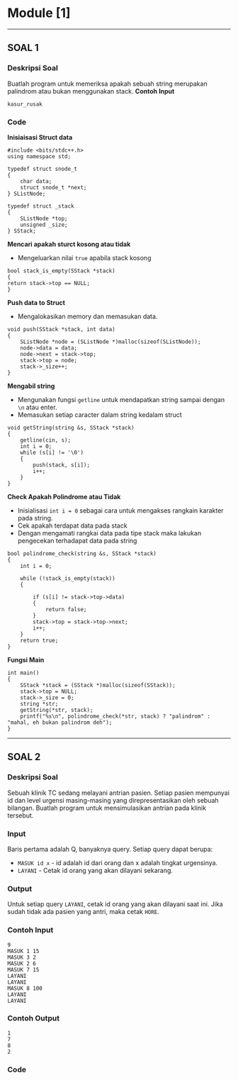 # Module [1]
---

## SOAL 1
### Deskripsi Soal 
Buatlah program untuk memeriksa apakah sebuah string merupakan palindrom atau bukan menggunakan stack.
**Contoh Input**
```
kasur_rusak
```

### Code 
**Inisiaisasi Struct data**
```
#include <bits/stdc++.h>
using namespace std;

typedef struct snode_t
{
    char data;
    struct snode_t *next;
} SListNode;

typedef struct _stack
{
    SListNode *top;
    unsigned _size;
} SStack;
```

**Mencari apakah sturct kosong atau tidak**
- Mengeluarkan nilai ``true`` apabila stack kosong
```
bool stack_is_empty(SStack *stack)
{
return stack->top == NULL;
}
```

**Push data to Struct**
- Mengalokasikan memory dan memasukan data.
```
void push(SStack *stack, int data)
{
    SListNode *node = (SListNode *)malloc(sizeof(SListNode));
    node->data = data;
    node->next = stack->top;
    stack->top = node;
    stack->_size++;
}
```
**Mengabil string**
- Mengunakan fungsi `getline` untuk mendapatkan string sampai dengan `\n` atau enter.
- Memasukan setiap caracter dalam string kedalam struct
```
void getString(string &s, SStack *stack)
{
    getline(cin, s);
    int i = 0;
    while (s[i] != '\0')
    {
        push(stack, s[i]);
        i++;
    }
}
```

**Check Apakah Polindrome atau Tidak**
- Inisialisasi `int i = 0` sebagai cara untuk mengakses rangkain karakter pada string.
- Cek apakah terdapat data pada stack
- Dengan mengamati rangkai data pada tipe stack maka lakukan pengecekan terhadapat data pada string


```
bool polindrome_check(string &s, SStack *stack)
{
    int i = 0;

    while (!stack_is_empty(stack))
    {

        if (s[i] != stack->top->data)
        {
            return false;
        }
        stack->top = stack->top->next;
        i++;
    }
    return true;
}
```

**Fungsi Main**
```
int main()
{
    SStack *stack = (SStack *)malloc(sizeof(SStack));
    stack->top = NULL;
    stack->_size = 0;
    string *str;
    getString(*str, stack);
    printf("%s\n", polindrome_check(*str, stack) ? "palindrom" : "mahal, eh bukan palindrom deh");
}
```
--- 
## SOAL 2

### Deskripsi Soal 
Sebuah klinik TC sedang melayani antrian pasien. Setiap pasien mempunyai id dan level urgensi masing-masing yang direpresentasikan oleh sebuah bilangan. Buatlah program untuk mensimulasikan antrian pada klinik tersebut.

### Input 
Baris pertama adalah Q, banyaknya query. Setiap query dapat berupa:
- `MASUK id x` - id adalah id dari orang dan x adalah tingkat urgensinya.
- `LAYANI` - Cetak id orang yang akan dilayani sekarang.
  
### Output 
Untuk setiap query `LAYANI`, cetak id orang yang akan dilayani saat ini. Jika sudah tidak ada pasien yang antri, maka cetak `HORE`.

### Contoh Input 
```
9
MASUK 1 15
MASUK 3 2
MASUK 2 6
MASUK 7 15
LAYANI
LAYANI
MASUK 8 100
LAYANI
LAYANI
```
### Contoh Output
```
1
7
8
2
```

### Code 
